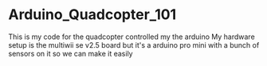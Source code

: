 # Arduino_Quadcopter_101

This is my code for the quadcopter controlled my the arduino
My hardware setup is the multiwii se v2.5 board but it's a arduino pro mini with a bunch of sensors on it so we can make it easily
